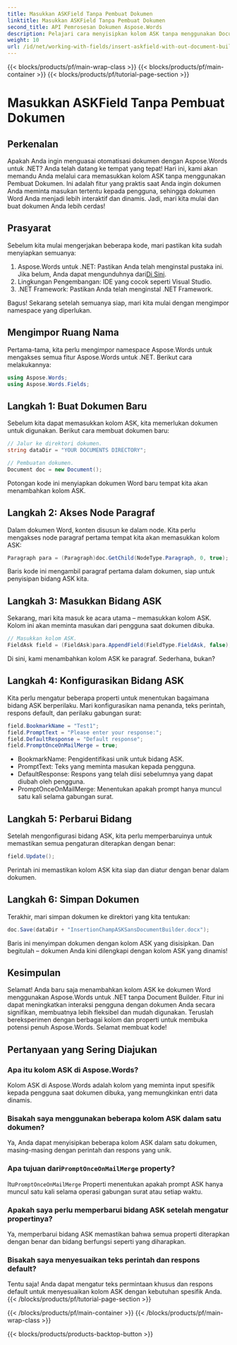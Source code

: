 ```yaml
---
title: Masukkan ASKField Tanpa Pembuat Dokumen
linktitle: Masukkan ASKField Tanpa Pembuat Dokumen
second_title: API Pemrosesan Dokumen Aspose.Words
description: Pelajari cara menyisipkan kolom ASK tanpa menggunakan Document Builder di Aspose.Words untuk .NET. Ikuti panduan ini untuk menyempurnakan dokumen Word Anda secara dinamis.
weight: 10
url: /id/net/working-with-fields/insert-askfield-with-out-document-builder/
---
```


{{< blocks/products/pf/main-wrap-class >}}
{{< blocks/products/pf/main-container >}}
{{< blocks/products/pf/tutorial-page-section >}}

# Masukkan ASKField Tanpa Pembuat Dokumen

## Perkenalan

Apakah Anda ingin menguasai otomatisasi dokumen dengan Aspose.Words untuk .NET? Anda telah datang ke tempat yang tepat! Hari ini, kami akan memandu Anda melalui cara memasukkan kolom ASK tanpa menggunakan Pembuat Dokumen. Ini adalah fitur yang praktis saat Anda ingin dokumen Anda meminta masukan tertentu kepada pengguna, sehingga dokumen Word Anda menjadi lebih interaktif dan dinamis. Jadi, mari kita mulai dan buat dokumen Anda lebih cerdas!

## Prasyarat

Sebelum kita mulai mengerjakan beberapa kode, mari pastikan kita sudah menyiapkan semuanya:

1.  Aspose.Words untuk .NET: Pastikan Anda telah menginstal pustaka ini. Jika belum, Anda dapat mengunduhnya dari[Di Sini](https://releases.aspose.com/words/net/).
2. Lingkungan Pengembangan: IDE yang cocok seperti Visual Studio.
3. .NET Framework: Pastikan Anda telah menginstal .NET Framework.

Bagus! Sekarang setelah semuanya siap, mari kita mulai dengan mengimpor namespace yang diperlukan.

## Mengimpor Ruang Nama

Pertama-tama, kita perlu mengimpor namespace Aspose.Words untuk mengakses semua fitur Aspose.Words untuk .NET. Berikut cara melakukannya:

```csharp
using Aspose.Words;
using Aspose.Words.Fields;
```

## Langkah 1: Buat Dokumen Baru

Sebelum kita dapat memasukkan kolom ASK, kita memerlukan dokumen untuk digunakan. Berikut cara membuat dokumen baru:

```csharp
// Jalur ke direktori dokumen.
string dataDir = "YOUR DOCUMENTS DIRECTORY";

// Pembuatan dokumen.
Document doc = new Document();
```

Potongan kode ini menyiapkan dokumen Word baru tempat kita akan menambahkan kolom ASK.

## Langkah 2: Akses Node Paragraf

Dalam dokumen Word, konten disusun ke dalam node. Kita perlu mengakses node paragraf pertama tempat kita akan memasukkan kolom ASK:

```csharp
Paragraph para = (Paragraph)doc.GetChild(NodeType.Paragraph, 0, true);
```

Baris kode ini mengambil paragraf pertama dalam dokumen, siap untuk penyisipan bidang ASK kita.

## Langkah 3: Masukkan Bidang ASK

Sekarang, mari kita masuk ke acara utama – memasukkan kolom ASK. Kolom ini akan meminta masukan dari pengguna saat dokumen dibuka.

```csharp
// Masukkan kolom ASK.
FieldAsk field = (FieldAsk)para.AppendField(FieldType.FieldAsk, false);
```

Di sini, kami menambahkan kolom ASK ke paragraf. Sederhana, bukan?

## Langkah 4: Konfigurasikan Bidang ASK

Kita perlu mengatur beberapa properti untuk menentukan bagaimana bidang ASK berperilaku. Mari konfigurasikan nama penanda, teks perintah, respons default, dan perilaku gabungan surat:

```csharp
field.BookmarkName = "Test1";
field.PromptText = "Please enter your response:";
field.DefaultResponse = "Default response";
field.PromptOnceOnMailMerge = true;
```

- BookmarkName: Pengidentifikasi unik untuk bidang ASK.
- PromptText: Teks yang meminta masukan kepada pengguna.
- DefaultResponse: Respons yang telah diisi sebelumnya yang dapat diubah oleh pengguna.
- PromptOnceOnMailMerge: Menentukan apakah prompt hanya muncul satu kali selama gabungan surat.

## Langkah 5: Perbarui Bidang

Setelah mengonfigurasi bidang ASK, kita perlu memperbaruinya untuk memastikan semua pengaturan diterapkan dengan benar:

```csharp
field.Update();
```

Perintah ini memastikan kolom ASK kita siap dan diatur dengan benar dalam dokumen.

## Langkah 6: Simpan Dokumen

Terakhir, mari simpan dokumen ke direktori yang kita tentukan:

```csharp
doc.Save(dataDir + "InsertionChampASKSansDocumentBuilder.docx");
```

Baris ini menyimpan dokumen dengan kolom ASK yang disisipkan. Dan begitulah – dokumen Anda kini dilengkapi dengan kolom ASK yang dinamis!

## Kesimpulan

Selamat! Anda baru saja menambahkan kolom ASK ke dokumen Word menggunakan Aspose.Words untuk .NET tanpa Document Builder. Fitur ini dapat meningkatkan interaksi pengguna dengan dokumen Anda secara signifikan, membuatnya lebih fleksibel dan mudah digunakan. Teruslah bereksperimen dengan berbagai kolom dan properti untuk membuka potensi penuh Aspose.Words. Selamat membuat kode!

## Pertanyaan yang Sering Diajukan

### Apa itu kolom ASK di Aspose.Words?
Kolom ASK di Aspose.Words adalah kolom yang meminta input spesifik kepada pengguna saat dokumen dibuka, yang memungkinkan entri data dinamis.

### Bisakah saya menggunakan beberapa kolom ASK dalam satu dokumen?
Ya, Anda dapat menyisipkan beberapa kolom ASK dalam satu dokumen, masing-masing dengan perintah dan respons yang unik.

###  Apa tujuan dari`PromptOnceOnMailMerge` property?
 Itu`PromptOnceOnMailMerge` Properti menentukan apakah prompt ASK hanya muncul satu kali selama operasi gabungan surat atau setiap waktu.

### Apakah saya perlu memperbarui bidang ASK setelah mengatur propertinya?
Ya, memperbarui bidang ASK memastikan bahwa semua properti diterapkan dengan benar dan bidang berfungsi seperti yang diharapkan.

### Bisakah saya menyesuaikan teks perintah dan respons default?
Tentu saja! Anda dapat mengatur teks permintaan khusus dan respons default untuk menyesuaikan kolom ASK dengan kebutuhan spesifik Anda.
{{< /blocks/products/pf/tutorial-page-section >}}

{{< /blocks/products/pf/main-container >}}
{{< /blocks/products/pf/main-wrap-class >}}

{{< blocks/products/products-backtop-button >}}

